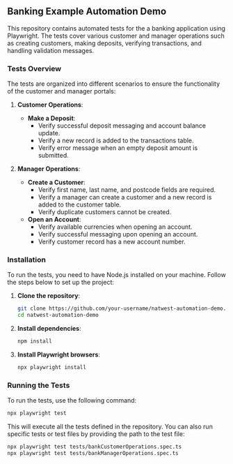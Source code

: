 ## Banking Example Automation Demo

This repository contains automated tests for the a banking application using Playwright. The tests cover various customer and manager operations such as creating customers, making deposits, verifying transactions, and handling validation messages.

### Tests Overview

The tests are organized into different scenarios to ensure the functionality of the customer and manager portals:

1. **Customer Operations**:
   - **Make a Deposit**:
     - Verify successful deposit messaging and account balance update.
     - Verify a new record is added to the transactions table.
     - Verify error message when an empty deposit amount is submitted.

2. **Manager Operations**:
   - **Create a Customer**:
     - Verify first name, last name, and postcode fields are required.
     - Verify a manager can create a customer and a new record is added to the customer table.
     - Verify duplicate customers cannot be created.
   - **Open an Account**:
     - Verify available currencies when opening an account.
     - Verify successful messaging upon opening an account.
     - Verify customer record has a new account number.

### Installation

To run the tests, you need to have Node.js installed on your machine. Follow the steps below to set up the project:

1. **Clone the repository**:
   ```sh
   git clone https://github.com/your-username/natwest-automation-demo.git
   cd natwest-automation-demo
   ```

2. **Install dependencies**:
   ```sh
   npm install
   ```

3. **Install Playwright browsers**:
   ```sh
   npx playwright install
   ```

### Running the Tests

To run the tests, use the following command:

```sh
npx playwright test
```

This will execute all the tests defined in the repository. You can also run specific tests or test files by providing the path to the test file:

```sh
npx playwright test tests/bankCustomerOperations.spec.ts
npx playwright test tests/bankManagerOperations.spec.ts
```
